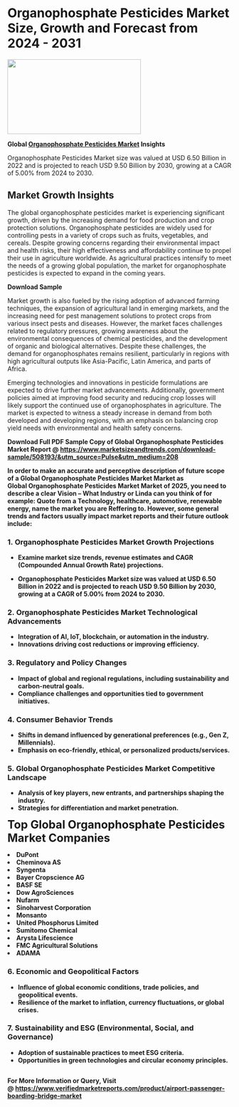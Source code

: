<H1>Organophosphate Pesticides Market Size, Growth and Forecast from 2024 - 2031</H1><img class="aligncenter size-medium wp-image-584254" src="https://thirdeyenews.in/wp-content/uploads/2024/09/Global-Market-Research-300x168.jpeg" alt="" width="300" height="168" /><p><strong>Global&nbsp;<a href="https://www.marketsizeandtrends.com/download-sample/508193/&amp;utm_source=Pulse&amp;utm_medium=208">Organophosphate Pesticides Market</a> Insights</strong></p><p>Organophosphate Pesticides Market size was valued at USD 6.50 Billion in 2022 and is projected to reach USD 9.50 Billion by 2030, growing at a CAGR of 5.00% from 2024 to 2030.</p><p><h2>Market Growth Insights</h2> <p>The global organophosphate pesticides market is experiencing significant growth, driven by the increasing demand for food production and crop protection solutions. Organophosphate pesticides are widely used for controlling pests in a variety of crops such as fruits, vegetables, and cereals. Despite growing concerns regarding their environmental impact and health risks, their high effectiveness and affordability continue to propel their use in agriculture worldwide. As agricultural practices intensify to meet the needs of a growing global population, the market for organophosphate pesticides is expected to expand in the coming years.</p> <p><strong>Download Sample</strong></p> <p>Market growth is also fueled by the rising adoption of advanced farming techniques, the expansion of agricultural land in emerging markets, and the increasing need for pest management solutions to protect crops from various insect pests and diseases. However, the market faces challenges related to regulatory pressures, growing awareness about the environmental consequences of chemical pesticides, and the development of organic and biological alternatives. Despite these challenges, the demand for organophosphates remains resilient, particularly in regions with high agricultural outputs like Asia-Pacific, Latin America, and parts of Africa.</p> <p>Emerging technologies and innovations in pesticide formulations are expected to drive further market advancements. Additionally, government policies aimed at improving food security and reducing crop losses will likely support the continued use of organophosphates in agriculture. The market is expected to witness a steady increase in demand from both developed and developing regions, with an emphasis on balancing crop yield needs with environmental and health safety concerns.</p> <p><strong></p><p><span class=""><strong>Download Full PDF Sample Copy of Global Organophosphate Pesticides Market Report</strong> @ <a href="https://www.marketsizeandtrends.com/download-sample/508193/&amp;utm_source=Pulse&amp;utm_medium=208" target="_blank">https://www.marketsizeandtrends.com/download-sample/508193/&amp;utm_source=Pulse&amp;utm_medium=208</a></span></p><p>In order to make an accurate and perceptive description of future scope of a Global&nbsp;Organophosphate Pesticides Market Market as Global&nbsp;Organophosphate Pesticides Market Market of 2025, you need to describe a clear Vision &ndash; What Industry or Linda can you think of for example: Quote from a Technology, healthcare, automotive, renewable energy, name the market you are Reffering to. However, some general trends and factors usually impact market reports and their future outlook include:</p><h3>1.&nbsp;<strong>Organophosphate Pesticides Market Growth Projections</strong></h3><ul><li>Examine market size trends, revenue estimates and CAGR (Compounded Annual Growth Rate) projections.</li><li><p>Organophosphate Pesticides Market size was valued at USD 6.50 Billion in 2022 and is projected to reach USD 9.50 Billion by 2030, growing at a CAGR of 5.00% from 2024 to 2030.</p></li></ul><h3>2.&nbsp;<strong>Organophosphate Pesticides Market Technological Advancements</strong></h3><ul><li>Integration of AI, IoT, blockchain, or automation in the industry.</li><li>Innovations driving cost reductions or improving efficiency.</li></ul><h3>3.&nbsp;<strong>Regulatory and Policy Changes</strong></h3><ul><li>Impact of global and regional regulations, including sustainability and carbon-neutral goals.</li><li>Compliance challenges and opportunities tied to government initiatives.</li></ul><h3>4.&nbsp;<strong>Consumer Behavior Trends</strong></h3><ul><li>Shifts in demand influenced by generational preferences (e.g., Gen Z, Millennials).</li><li>Emphasis on eco-friendly, ethical, or personalized products/services.</li></ul><h3>5.&nbsp;<strong>Global Organophosphate Pesticides Market Competitive Landscape</strong></h3><ul><li>Analysis of key players, new entrants, and partnerships shaping the industry.</li><li>Strategies for differentiation and market penetration.</li></ul><p data-pm-slice="1 1 []"><span style="color: inherit; font-family: inherit; font-size: 25px;">Top Global Organophosphate Pesticides Market Companies</span></p><div class="" data-test-id=""><p><li>DuPont</li><li> Cheminova AS</li><li> Syngenta</li><li> Bayer Cropscience AG</li><li> BASF SE</li><li> Dow AgroSciences</li><li> Nufarm</li><li> Sinoharvest Corporation</li><li> Monsanto</li><li> United Phosphorus Limited</li><li> Sumitomo Chemical</li><li> Arysta Lifescience</li><li> FMC Agricultural Solutions</li><li> ADAMA</li></p></div><h3>6.&nbsp;<strong>Economic and Geopolitical Factors</strong></h3><ul><li>Influence of global economic conditions, trade policies, and geopolitical events.</li><li>Resilience of the market to inflation, currency fluctuations, or global crises.</li></ul><h3>7.&nbsp;<strong>Sustainability and ESG (Environmental, Social, and Governance)</strong></h3><ul><li>Adoption of sustainable practices to meet ESG criteria.</li><li>Opportunities in green technologies and circular economy principles.</li></ul><h2><strong style="font-size: 14px;">For More Information or Query, Visit @&nbsp;</strong><a style="background-color: #ffffff; font-size: 14px;" href="https://www.marketsizeandtrends.com/report/organophosphate-pesticides-market/" target="_blank">https://www.verifiedmarketreports.com/product/airport-passenger-boarding-bridge-market</a></h2>
